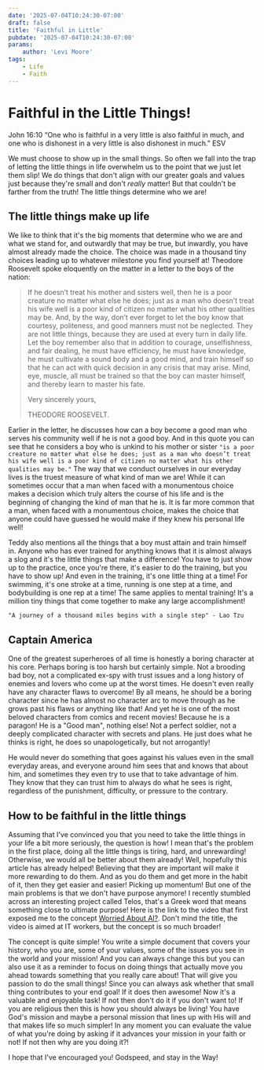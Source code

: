 ```yaml
---
date: '2025-07-04T10:24:30-07:00'
draft: false
title: 'Faithful in Little'
pubdate: '2025-07-04T10:24:30-07:00'
params:
    author: 'Levi Moore'
tags:
    - Life
    - Faith
---
```


# Faithful in the Little Things!

John 16:10 “One who is faithful in a very little is also faithful in much, and one who is dishonest in a very little is also dishonest in much." ESV

We must choose to show up in the small things. So often we fall into the trap of letting the little things in life overwhelm us to the point that we just let them slip! We do things that don't align with our greater goals and values just because they're small and don't *really* matter! But that couldn't be farther from the truth! The little things determine who we are!

## The little things make up life

We like to think that it's the big moments that determine who we are and what we stand for, and outwardly that may be true, but inwardly, you have almost already made the choice. The choice was made in a thousand tiny choices leading up to whatever milestone you find yourself at! Theodore Roosevelt spoke eloquently on the matter in a letter to the boys of the nation:

>If he doesn’t treat his mother and sisters well, then he is a poor creature no matter what else he does; just as a man who doesn’t treat his wife well is a poor kind of citizen no matter what his other qualities may be. And, by the way, don’t ever forget to let the boy know that courtesy, politeness, and good manners must not be neglected. They are not little things, because they are used at every turn in daily life. Let the boy remember also that in addition to courage, unselfishness, and fair dealing, he must have efficiency, he must have knowledge, he must cultivate a sound body and a good mind, and train himself so that he can act with quick decision in any crisis that may arise. Mind, eye, muscle, all must be trained so that the boy can master himself, and thereby learn to master his fate.
>
>Very sincerely yours,
>
>THEODORE ROOSEVELT.

Earlier in the letter, he discusses how can a boy become a good man who serves his community well if he is not a good boy. And in this quote you can see that he considers a boy who is unkind to his mother or sister `"is a poor creature no matter what else he does; just as a man who doesn’t treat his wife well is a poor kind of citizen no matter what his other qualities may be."` The way that we conduct ourselves in our everyday lives is the truest measure of what kind of man we are! While it can sometimes occur that a man when faced with a monumentous choice makes a decision which truly alters the course of his life and is the beginning of changing the kind of man that he is. It is far more common that a man, when faced with a monumentous choice, makes the choice that anyone could have guessed he would make if they knew his personal life well!

Teddy also mentions all the things that a boy must attain and train himself in. Anyone who has ever trained for anything knows that it is almost always a slog and it's the little things that make a difference! You have to just show up to the practice, once you're there, it's easier to do the training, but you have to show up! And even in the training, it's one little thing at a time! For swimming, it's one stroke at a time, running is one step at a time, and bodybuilding is one rep at a time! The same applies to mental training! It's a million tiny things that come together to make any large accomplishment!

`"A journey of a thousand miles begins with a single step" - Lao Tzu`

## Captain America

One of the greatest superheroes of all time is honestly a boring character at his core. Perhaps boring is too harsh but certainly simple. Not a brooding bad boy, not a complicated ex-spy with trust issues and a long history of enemies and lovers who come up at the worst times. He doesn't even really have any character flaws to overcome! By all means, he should be a boring character since he has almost no character arc to move through as he grows past his flaws or anything like that! And yet he is one of the most beloved characters from comics and recent movies! Because he is a paragon! He is a "Good man", nothing else! Not a perfect soldier, not a deeply complicated character with secrets and plans. He just does what he thinks is right, he does so unapologetically, but not arrogantly! 

He would never do something that goes against his values even in the small everyday areas, and everyone around him sees that and knows that about him, and sometimes they even try to use that to take advantage of him. They know that they can trust him to always do what he sees is right, regardless of the punishment, difficulty, or pressure to the contrary.

## How to be faithful in the little things

Assuming that I've convinced you that you need to take the little things in your life a bit more seriously, the question is how! I mean that's the problem in the first place, doing all the little things is tiring, hard, and unrewarding! Otherwise, we would all be better about them already! Well, hopefully this article has already helped! Believing that they are important will make it more rewarding to do them. And as you do them and get more in the habit of it, then they get easier and easier! Picking up momentum! But one of the main problems is that we don't have purpose anymore! I recently stumbled across an interesting project called Telos, that's a Greek word that means something close to ultimate purpose! Here is the link to the video that first exposed me to the concept [Worried About AI?](https://youtu.be/3BXE0e3QZ4U?si=nv7ljny0iby0t56Q). Don't mind the title, the video is aimed at IT workers, but the concept is so much broader!

The concept is quite simple! You write a simple document that covers your history, who you are, some of your values, some of the issues you see in the world and your mission! And you can always change this but you can also use it as a reminder to focus on doing things that actually move you ahead towards something that you really care about! That will give you passion to do the small things! Since you can always ask whether that small thing contributes to your end goal! If it does then awesome! Now it's a valuable and enjoyable task! If not then don't do it if you don't want to! If you are religious then this is how you should always be living! You have God's mission and maybe a personal mission that lines up with His will and that makes life so much simpler! In any moment you can evaluate the value of what you're doing by asking if it advances your mission in your faith or not! If not then why are you doing it?!

I hope that I've encouraged you! Godspeed, and stay in the Way!
 

